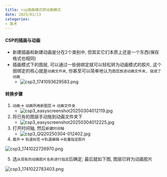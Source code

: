 ```yaml
---
title: csp插画模式转动画模式
date: 2025/01/13
categories: 
- 美术
---
```


#### CSP的插画与动画

* 新建插画和新建动画是分在2个类别中, 但其实它们本质上还是一个东西(保存格式也相同)
* 插画模式下的图层, 可以通过一些弱绑定就可以轻松转为动画模式的胶片, 这个弱绑定的核心就是`动画文件夹`, 你甚至可以简单地认为`图层放进动画文件夹, 就成了动画`
  * ![csp3_1741093629583.png](https://s2.loli.net/2025/03/04/6cGAFZj9PLQknd2.png)



#### 转换步骤

1. `动画`-> `动画所用新图层`-> `动画文件夹`
   * ![csp3_easyscreenshot20250304012119.jpg](https://s2.loli.net/2025/03/04/m1tKyLrQEWS9AJ2.jpg)
2. 将已有的图层手动拖到动画文件夹下
   * ![csp3_easyscreenshot20250304012225.jpg](https://s2.loli.net/2025/03/04/kGH38QmA6YDV7lE.jpg)
3. 打开时间轴, 然后`新建时间轴`
   * ![csp3_QQ20250304-012402.jpg](https://s2.loli.net/2025/03/04/th2QlA5BfkTOFNS.jpg)
4. `展开`-> `轨道标签`->`轨道编辑`->`批量指定胶片`

![csp3_1741022726970.png](https://s2.loli.net/2025/03/04/egxS27kTGuEhB8U.png)

5. 选`从现有的动画胶片名称进行指定`后确定; 最后就如下图, 图层已转为动画胶片

![csp3_1741022783403.png](https://s2.loli.net/2025/03/04/pWOuA1SJPolcEyD.png)